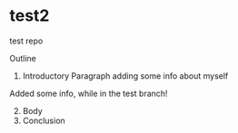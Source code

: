 # test2
test repo


Outline
1. Introductory Paragraph
adding some info about myself

Added some info, while in the test branch!

2. Body
3. Conclusion

